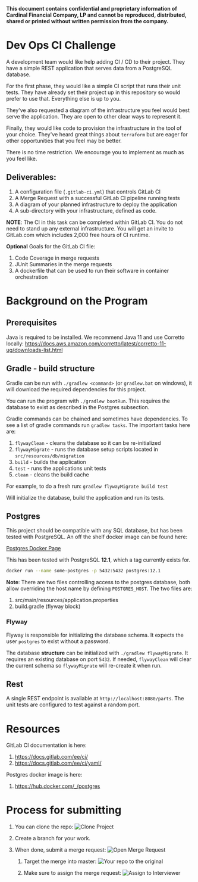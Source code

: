 **This document contains confidential and proprietary information of Cardinal Financial Company, LP and cannot be 
reproduced, distributed, shared or printed without written permission from the company.**

# Dev Ops CI Challenge

A development team would like help adding CI / CD to their project.  They have a simple REST application that serves 
data from a PostgreSQL database.

For the first phase, they would like a simple CI script that runs their unit tests.  They have already set their project
up in this repository so would prefer to use that.  Everything else is up to you.

They've also requested a diagram of the infrastructure you feel would best serve the application.  They are open to other clear ways to represent it.

Finally, they would like code to provision the infrastructure in the tool of your choice.  They've heard
great things about `terraform` but are eager for other opportunities that you feel may be better.

There is no time restriction.  We encourage you to implement as much as you feel like.

## Deliverables:

1. A configuration file (`.gitlab-ci.yml`) that controls GitLab CI
1. A Merge Request with a successful GitLab CI pipeline running tests
1. A diagram of your planned infrastructure to deploy the application
1. A sub-directory with your infrastructure, defined as code.

**NOTE**: The CI in this task can be completed within GitLab CI.  You do not need to stand up any external 
infrastructure.  You will get an invite to GitLab.com which includes 2,000 free hours of CI runtime.

**Optional** Goals for the GitLab CI file:
1. Code Coverage in merge requests
1. JUnit Summaries in the merge requests
1. A dockerfile that can be used to run their software in container orchestration

# Background on the Program

## Prerequisites

Java is required to be installed.  We recommend Java 11 and use Corretto locally:
https://docs.aws.amazon.com/corretto/latest/corretto-11-ug/downloads-list.html

## Gradle - build structure

Gradle can be run with `./gradlew <command>` (or `gradlew.bat` on windows), it will download the required dependencies 
for this project.

You can run the program with `./gradlew bootRun`.  This requires the database to exist as described in the Postgres 
subsection.

Gradle commands can be chained and sometimes have dependencies.  To see a list of gradle commands run `gradlew tasks`.
The important tasks here are:
1. `flywayClean` - cleans the database so it can be re-initialized
1. `flywayMigrate` - runs the database setup scripts located in `src/resources/db/migration`
1. `build` - builds the application
1. `test` - runs the applications unit tests
1. `clean` - cleans the build cache

For example, to do a fresh run:
`gradlew flywayMigrate build test`

Will initialize the database,  build the application and run its tests.

## Postgres

This project should be compatible with any SQL database, but has been tested with PostgreSQL.  An off the shelf docker 
image can be found here:

[Postgres Docker Page](https://hub.docker.com/_/postgres)

This has been tested with PostgreSQL **12.1**, which a tag currently exists for.

```bash
docker run --name some-postgres -p 5432:5432 postgres:12.1
```

**Note**: There are two files controlling access to the postgres database, both allow overriding the host name by defining 
`POSTGRES_HOST`.  The two files are:
1. src/main/resources/application.properties
1. build.gradle (flyway block)

### Flyway

Flyway is responsible for initializing the database schema.  It expects the user `postgres` to exist without a password.

The database **structure** can be initialized with `./gradlew flywayMigrate`.  It requires an existing database on port
`5432`.  If needed, `flywayClean` will clear the current schema so `flywayMigrate` will re-create it when run.

## Rest

A single REST endpoint is available at `http://localhost:8080/parts`.  The unit tests are configured to test against a 
random port.

# Resources

GitLab CI documentation is here:
1. https://docs.gitlab.com/ee/ci/
1. https://docs.gitlab.com/ee/ci/yaml/

Postgres docker image is here:
1. https://hub.docker.com/_/postgres

# Process for submitting

1. You can clone the repo:
![Clone Project](readme/clone-personal-project.png)

1. Create a branch for your work.

1. When done, submit a merge request:
![Open Merge Request](readme/new-merge-request.png)

    1. Target the merge into master:
![Your repo to the original](readme/your-repo-to-cf-repo.png)

    1. Make sure to assign the merge request:
![Assign to Interviewer](readme/assign-and-submit.png)
